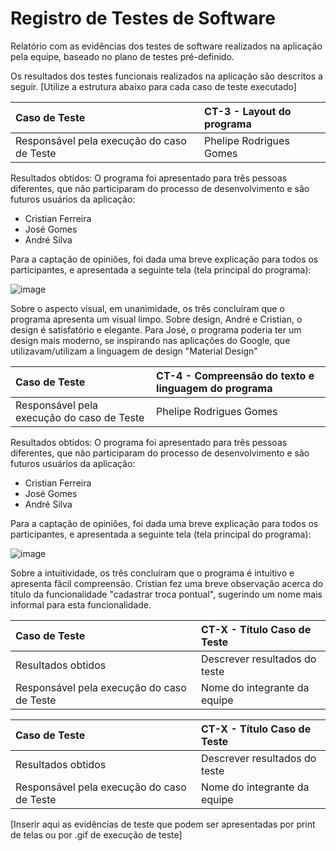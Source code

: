 # Registro de Testes de Software

Relatório com as evidências dos testes de software realizados na aplicação pela equipe, baseado no plano de testes pré-definido.

Os resultados dos testes funcionais realizados na aplicação são descritos a seguir. [Utilize a estrutura abaixo para cada caso de teste executado]

|Caso de Teste    | CT-3 - Layout do programa |
|:---|:---|
| Responsável pela execução do caso de Teste | Phelipe Rodrigues Gomes |

Resultados obtidos:  O programa foi apresentado para três pessoas diferentes, que não participaram do processo de desenvolvimento e são futuros usuários da aplicação: 
  - Cristian Ferreira
  - José Gomes
  - André Silva

Para a captação de opiniões, foi dada uma breve explicação para todos os participantes, e apresentada a seguinte tela (tela principal do programa):

![image](https://github.com/ICEI-PUC-Minas-PMV-ADS/pmv-ads-2023-2-e1-proj-web-t3-Grupo4/assets/110932147/e5a5dba6-80c9-46f8-a27a-c46df7ff037e)

Sobre o aspecto visual, em unanimidade, os três concluíram que o programa apresenta um visual limpo.
Sobre design, André  e Cristian, o design é satisfatório e elegante. Para José, o programa poderia ter um design mais moderno, se inspirando nas aplicações do Google, que utilizavam/utilizam a linguagem de design "Material Design"


|Caso de Teste    | CT-4 - Compreensão do texto e linguagem do programa |
|:---|:---|
| Responsável pela execução do caso de Teste | Phelipe Rodrigues Gomes |

Resultados obtidos:  O programa foi apresentado para três pessoas diferentes, que não participaram do processo de desenvolvimento e são futuros usuários da aplicação: 
  - Cristian Ferreira
  - José Gomes
  - André Silva

Para a captação de opiniões, foi dada uma breve explicação para todos os participantes, e apresentada a seguinte tela (tela principal do programa):

![image](https://github.com/ICEI-PUC-Minas-PMV-ADS/pmv-ads-2023-2-e1-proj-web-t3-Grupo4/assets/110932147/e5a5dba6-80c9-46f8-a27a-c46df7ff037e)

Sobre a intuitividade, os três concluíram que o programa é intuitivo e apresenta fãcil compreensão.
Cristian fez uma breve observação acerca do título da funcionalidade "cadastrar troca pontual", sugerindo um nome mais informal para esta funcionalidade.

|Caso de Teste    | CT-X - Título Caso de Teste |
|:---|:---|
| Resultados obtidos | Descrever resultados do teste  |
| Responsável pela execução do caso de Teste | Nome do integrante da equipe |

|Caso de Teste    | CT-X - Título Caso de Teste |
|:---|:---|
| Resultados obtidos | Descrever resultados do teste  |
| Responsável pela execução do caso de Teste | Nome do integrante da equipe |

[Inserir aqui as evidências de teste que podem ser apresentadas por print de telas ou por .gif de execução de teste]
